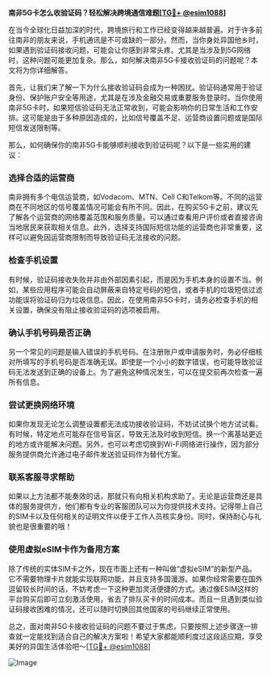 **南非5G卡怎么收验证码？轻松解决跨境通信难题[[TG💪+ @esim1088](https://t.me/s/esim1088)]**

在当今全球化日益加深的时代，跨境旅行和工作已经变得越来越普遍。对于许多前往南非的朋友来说，手机通讯是不可或缺的一部分。然而，当你身处异国他乡时，如果遇到验证码接收问题，可能会让你感到非常头疼。尤其是当涉及到5G网络时，这种问题可能更加复杂。那么，如何解决南非5G卡接收验证码的问题呢？本文将为你详细解答。

首先，让我们来了解一下为什么接收验证码会成为一种困扰。验证码通常用于验证身份、保护账户安全等用途，尤其是在涉及金融交易或重要服务登录时。当你使用南非5G卡时，如果短信验证码无法正常收到，可能会影响你的日常生活和工作安排。这可能是由于多种原因造成的，比如信号覆盖不足、运营商设置问题或是国际短信发送限制等。

那么，如何确保你的南非5G卡能够顺利接收到验证码呢？以下是一些实用的建议：

### **选择合适的运营商**
南非拥有多个电信运营商，如Vodacom、MTN、Cell C和Telkom等。不同的运营商在不同地区的信号覆盖情况可能会有所不同。因此，在购买5G卡之前，建议先了解各个运营商的网络覆盖范围和服务质量。可以通过查看用户评价或者直接咨询当地居民来获取相关信息。此外，选择支持国际短信功能的运营商也非常重要，这样可以避免因运营商限制而导致验证码无法接收的问题。

### **检查手机设置**
有时候，验证码接收失败并非由外部因素引起，而是因为手机本身的设置不当。例如，某些应用程序可能会自动屏蔽来自特定号码的短信，或者手机的垃圾短信过滤功能误将验证码归为垃圾信息。因此，在使用南非5G卡时，请务必检查手机的相关设置，确保没有阻止接收验证码的选项被启用。

### **确认手机号码是否正确**
另一个常见的问题是输入错误的手机号码。在注册账户或申请服务时，务必仔细核对所填写的手机号码是否准确无误。即使是一个小小的数字错误，也可能导致验证码无法发送到正确的设备上。为了避免这种情况发生，可以在提交前再次检查一遍所有信息。

### **尝试更换网络环境**
如果你发现无论怎么调整设置都无法成功接收验证码，不妨试试换个地方试试看。有时候，特定地点可能存在信号盲区，导致无法及时收到短信。换一个离基站更近的地方或许能解决问题。另外，也可以考虑切换到Wi-Fi网络进行操作，因为部分服务提供商允许通过电子邮件发送验证码作为替代方案。

### **联系客服寻求帮助**
如果以上方法都不能奏效的话，那就只有向相关机构求助了。无论是运营商还是具体的服务提供方，他们都有专业的客服团队可以为你提供技术支持。记得带上自己的SIM卡以及任何相关的证明文件以便于工作人员核实身份。同时，保持耐心与礼貌也是很重要的哦！

### **使用虚拟eSIM卡作为备用方案**
除了传统的实体SIM卡之外，现在市面上还有一种叫做“虚拟eSIM”的新型产品。它不需要物理卡片就能实现联网功能，并且支持多国漫游。如果你经常需要在国外逗留较长时间的话，不妨考虑一下这种更加灵活便捷的方式。通过像ESIM这样的平台购买后即可立刻激活使用，省去了排队买卡的时间成本。而且一旦遇到类似验证码接收困难的情况，还可以随时切换回其他国家的号码继续正常使用。

总之，面对南非5G卡接收验证码的问题不要过于焦虑，只要按照上述步骤逐一排查就一定能找到适合自己的解决方案啦！希望大家都能顺利度过这段适应期，享受美好的异国生活体验吧～[[TG💪+ @esim1088](https://t.me/s/esim1088)] 

![Image](https://i.postimg.cc/4NQfJmqS/Snipaste-2025-05-13-00-14-12.png)